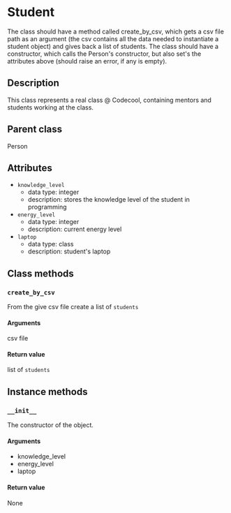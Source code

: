 # Student

The class should have a method called create_by_csv, which gets a csv file path as an argument (the csv contains all the data needed to instantiate a student object) and gives back a list of students. The class should have a constructor, which calls the Person's constructor, but also set's the attributes above (should raise an error, if any is empty).

## Description
This class represents a real class @ Codecool, containing mentors and students working at the class.

## Parent class
Person

## Attributes

* ```knowledge_level```
  * data type: integer
  * description: stores the knowledge level of the student in programming
* ```energy_level```
  * data type: integer
  * description: current energy level
* ```laptop```
  * data type: class
  * description: student's laptop


## Class methods

### ```create_by_csv```

From the give csv file create a list of ```students```

#### Arguments
csv file

#### Return value

list of ```students```

## Instance methods

### ```__init__```
The constructor of the object.

#### Arguments

* knowledge_level
* energy_level
* laptop

#### Return value
None
